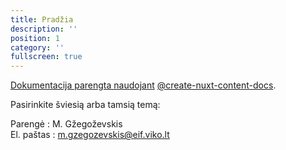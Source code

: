 ```yaml
---
title: Pradžia
description: ''
position: 1
category: ''
fullscreen: true
---
```




[Dokumentacija parengta naudojant]()  [@create-nuxt-content-docs](https://github.com/nuxt/content/tree/dev/packages/create-nuxt-content-docs).

<alert type="info">

<p class="flex items-center">Pasirinkite šviesią arba tamsią temą:&nbsp;<app-color-switcher class="inline-flex ml-2"></app-color-switcher></p>

</alert>

Parengė : M. Gžegoževskis <br/> 
El. paštas : <a href="mailto:m.gzegozevskis@eif.viko.lt">m.gzegozevskis@eif.viko.lt</a>

